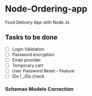 # Node-Ordering-app
Food Delivery App with Node Js

## Tasks to be done
- [ ] Login Validation
- [ ] Password encryption
- [ ] Email provider
- [ ] Temporary cart
- [ ] User Password Reset - Feature
- [ ] IDs | _IDs check
### Schemas Models Correction

